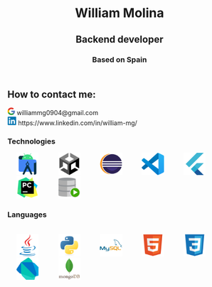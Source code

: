 <header id="header" align="center">
    <h1 align="center">William Molina</h1>
    <h2>Backend developer</h2>
    <h3>Based on Spain</h3>
</header>

<section>
    <h2>How to contact me: </h2>
    <img src="https://github.com/devicons/devicon/blob/master/icons/google/google-original.svg" title="Gmail" alt="Gmail" width="17" height="17">   williammg0904@gmail.com<br>
    <img src="https://github.com/devicons/devicon/blob/master/icons/linkedin/linkedin-original.svg" title="LinkedIn" alt="LinkedIn" width="20" height="20"> https://www.linkedin.com/in/william-mg/
</section>

<section>
    <h3>Technologies</h3>
    <img src="https://github.com/devicons/devicon/blob/master/icons/androidstudio/androidstudio-original.svg" title="Android Studio" alt="Android Studio" width="50" height="50" style="padding: 0px 20px;">
    <img src="https://github.com/devicons/devicon/blob/master/icons/unity/unity-original.svg" title="Unity" alt="Unity" width="50" height="50" style="padding: 0px 20px;">
    <img src="https://github.com/devicons/devicon/blob/master/icons/eclipse/eclipse-original.svg" title="eclipse" alt="eclipse" width="50" height="50" style="padding: 0px 20px;">
    <img src="https://github.com/devicons/devicon/blob/master/icons/vscode/vscode-original.svg" title="vscode" alt="vscode" width="50" height="50" style="padding: 0px 20px;">
    <img src="https://github.com/devicons/devicon/blob/master/icons/flutter/flutter-original.svg" title="flutter" alt="flutter" width="50" height="50" style="padding: 0px 20px;">
    <img src="https://github.com/devicons/devicon/blob/master/icons/pycharm/pycharm-original.svg" title="pycharm" alt="pycharm" width="50" height="50" style="padding: 0px 20px;">
    <img src="https://github.com/devicons/devicon/blob/master/icons/sqldeveloper/sqldeveloper-original.svg" title="sqldeveloper" alt="sqldeveloper" width="50" height="50" style="padding: 0px 20px;">
    
    

</section>

<section>
    <h3>Languages</h3><br>
    <img src="https://github.com/devicons/devicon/blob/master/icons/java/java-original.svg" title="Java" alt="Java" width="50" height="50" style="padding: 0px 20px;">
    <img src="https://github.com/devicons/devicon/blob/master/icons/python/python-original.svg" title="Python" alt="Python" width="50" height="50" style="padding: 0px 20px;">
    <img src="https://github.com/devicons/devicon/blob/master/icons/mysql/mysql-original-wordmark.svg" title="MySQL" alt="MySQL" width="50" height="50" style="padding: 0px 20px;">
    <img src="https://github.com/devicons/devicon/blob/master/icons/html5/html5-original.svg" title="HTML5" alt="HTML5" width="50" height="50" style="padding: 0px 20px;">
    <img src="https://github.com/devicons/devicon/blob/master/icons/css3/css3-original.svg" title="CSS" alt="CSS" width="50" height="50" style="padding: 0px 20px;">
    <img src="https://github.com/devicons/devicon/blob/master/icons/dart/dart-original.svg" title="dart" alt="dart" width="50" height="50" style="padding: 0px 20px;">
    <img src="https://github.com/devicons/devicon/blob/master/icons/mongodb/mongodb-original-wordmark.svg" title="mdb" alt="mdb" width="50" height="50" style="padding: 0px 20px;">
   
  
</section>

